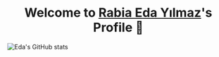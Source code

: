 <p align="center">
  <h1 align="center">Welcome to <a href="https://github.com/rabiaedayilmaz">Rabia Eda Yılmaz</a>'s Profile 👋</h1>
</p>

![Eda's GitHub stats](https://github-readme-stats.vercel.app/api?username=rabiaedayilmaz&show_icons=true&theme=radical)
